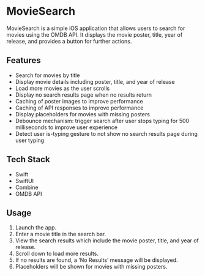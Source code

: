 # MovieSearch

MovieSearch is a simple iOS application that allows users to search for movies using the OMDB API. It displays the movie poster, title, year of release, and provides a button for further actions.

## Features

- Search for movies by title
- Display movie details including poster, title, and year of release
- Load more movies as the user scrolls
- Display no search results page when no results return
- Caching of poster images to improve performance
- Caching of API responses to improve performance
- Display placeholders for movies with missing posters
- Debounce mechanism: trigger search after user stops typing for 500 milliseconds to improve user experience
- Detect user is-typing gesture to not show no search results page during user typing

## Tech Stack

- Swift
- SwiftUI
- Combine
- OMDB API

## Usage
1. Launch the app.
2. Enter a movie title in the search bar.
3. View the search results which include the movie poster, title, and year of release.
4. Scroll down to load more results.
5. If no results are found, a ‘No Results’ message will be displayed.
6. Placeholders will be shown for movies with missing posters.
